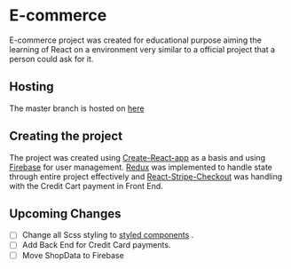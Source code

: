 # E-commerce
E-commerce project was created for educational purpose aiming the learning of React on a environment very similar to a official project that a person could ask for it.

## Hosting

The master branch is hosted on [here](https://mavissauro-crown.herokuapp.com/)


## Creating the project

The project was created using [Create-React-app](https://github.com/facebook/create-react-app) as a basis and using [Firebase](https://github.com/firebase) for user management. [Redux](https://github.com/reduxjs/react-redux) was implemented to handle state 
through entire project effectively and [React-Stripe-Checkout](https://github.com/reduxjs/react-redux) was handling with the Credit Cart payment in Front End.

## Upcoming Changes
- [ ] Change all Scss styling to [styled components](https://github.com/styled-components/styled-components) .
- [ ] Add Back End for Credit Card payments.
- [ ] Move ShopData to Firebase
